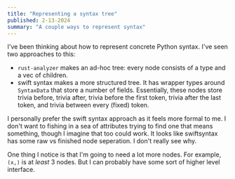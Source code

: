 ```yaml
---
title: "Representing a syntax tree"
published: 2-13-2024
summary: "A couple ways to represent syntax"
---
```


I've been thinking about how to represent concrete Python syntax. I've seen two approaches to this:

-   `rust-analyzer` makes an ad-hoc tree: every node consists of a type and a vec of children.
-   swift syntax makes a more structured tree. It has wrapper types around `SyntaxData` that store a number of fields. Essentially, these nodes store trivia before, trivia after, trivia before the first token, trivia after the last token, and trivia between every (fixed) token.

I personally prefer the swift syntax approach as it feels more formal to me. I don't want to fishing in a sea of attributes trying to find one that means something, though I imagine that too could work. It looks like swiftsyntax has some raw vs finished node seperation. I don't really see why.

One thing I notice is that I'm going to need a lot more nodes. For example, `(x,)` is at _least_ 3 nodes. But I can probably have some sort of higher level interface.
